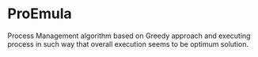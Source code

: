# ProEmula
Process Management algorithm based on Greedy approach and executing process in such way that overall execution seems to be optimum solution.
